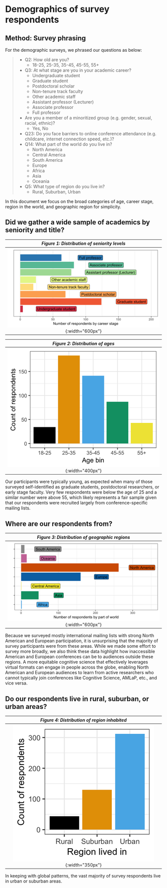 # Demographics of survey respondents

## Method: Survey phrasing

For the demographic surveys, we phrased our questions as below:

> * Q2: How old are you?
> 	* 18-25, 25-35, 35-45, 45-55, 55+
> * Q3: At what stage are you in your academic career?
> 	* Undergraduate student
> 	* Graduate student
> 	* Postdoctoral scholar
> 	* Non-tenure track faculty
> 	* Other academic staff
> 	* Assistant professor (Lecturer)
> 	* Associate professor
> 	* Full professor
> * Are you a member of a minoritized group (e.g. gender, sexual, racial, ethnic)?
> 	* Yes, No
> * Q23: Do you face barriers to online conference attendance (e.g. childcare, internet connection speed, etc.)?
> * Q14: What part of the world do you live in?
> 	* North America
> 	* Central America
> 	* South America
> 	* Europe
> 	* Africa
> 	* Asia
> 	* Oceania
> * Q5: What type of region do you live in?
> 	* Rural, Suburban, Urban

In this document we focus on the broad categories of age, career stage, region in the world, and geographic region for simplicity.

## Did we gather a wide sample of academics by seniority and title?

| *Figure 1: Distribution of seniority levels*|
|:-------------------------:|
|![Figure1](../images/Q3_stage_bins.png){:width="600px"}|


| *Figure 2: Distribution of ages* |
|:-------------------------:|
|![Figure2](../images/Q2_age_bins.png){:width="400px"}|

Our participants were typically young, as expected when many of those surveyed self-identified as graduate students, postdoctoral researchers, or early stage faculty. Very few respondents were below the age of 25 and a similar number were above 55, which likely represents a fair sample given that our respondents were recruited largely from conference-specific mailing lists.


## Where are our respondents from?

| *Figure 3: Distribution of geographic regions* |
|:-------------------------:|
|![Figure3](../images/Q14_world_bins.png){:width="600px"}|

Because we surveyed mostly international mailing lists with strong North American and European participation, it is unsurprising that the majority of survey participants were from these areas. While we made some effort to survey more broadly, we also think these data highlight how inaccessible American and European conferences can be to audiences outside these regions. A more equitable cognitive science that effectively leverages virtual formats can engage in people across the globe, enabling North American and European audiences to learn from active researchers who cannot typically join conferences like Cognitive Science, AMLaP, etc., and vice versa.


## Do our respondents live in rural, suburban, or urban areas?

| *Figure 4: Distribution of region inhabited* |
|:-------------------------:|
|![Figure4](../images/Q5_regions.png){:width="350px"}|

In keeping with global patterns, the vast majority of survey respondents live in urban or suburban areas. 